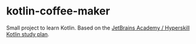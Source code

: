 # kotlin-coffee-maker
Small project to learn Kotlin. Based on the [JetBrains Academy / Hyperskill Kotlin study plan](https://hyperskill.org/join/6bd889433).
